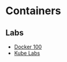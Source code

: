 # Containers

## Labs

- [Docker 100](./containers/docker-100)
- [Kube Labs](./containers/kube-labs.md)

